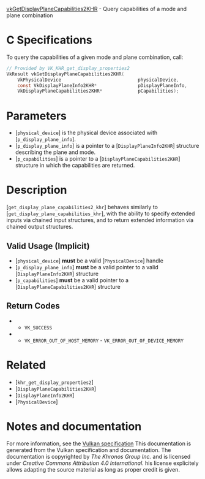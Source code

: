 [vkGetDisplayPlaneCapabilities2KHR](https://www.khronos.org/registry/vulkan/specs/1.3-extensions/man/html/vkGetDisplayPlaneCapabilities2KHR.html) - Query capabilities of a mode and plane combination

# C Specifications
To query the capabilities of a given mode and plane combination, call:
```c
// Provided by VK_KHR_get_display_properties2
VkResult vkGetDisplayPlaneCapabilities2KHR(
    VkPhysicalDevice                            physicalDevice,
    const VkDisplayPlaneInfo2KHR*               pDisplayPlaneInfo,
    VkDisplayPlaneCapabilities2KHR*             pCapabilities);
```

# Parameters
- [`physical_device`] is the physical device associated with [`p_display_plane_info`].
- [`p_display_plane_info`] is a pointer to a [`DisplayPlaneInfo2KHR`] structure describing the plane and mode.
- [`p_capabilities`] is a pointer to a [`DisplayPlaneCapabilities2KHR`] structure in which the capabilities are returned.

# Description
[`get_display_plane_capabilities2_khr`] behaves similarly to
[`get_display_plane_capabilities_khr`], with the ability to specify extended
inputs via chained input structures, and to return extended information via
chained output structures.
## Valid Usage (Implicit)
-  [`physical_device`] **must**  be a valid [`PhysicalDevice`] handle
-  [`p_display_plane_info`] **must**  be a valid pointer to a valid [`DisplayPlaneInfo2KHR`] structure
-  [`p_capabilities`] **must**  be a valid pointer to a [`DisplayPlaneCapabilities2KHR`] structure

## Return Codes
*   - `VK_SUCCESS` 
*   - `VK_ERROR_OUT_OF_HOST_MEMORY`  - `VK_ERROR_OUT_OF_DEVICE_MEMORY`

# Related
- [`khr_get_display_properties2`]
- [`DisplayPlaneCapabilities2KHR`]
- [`DisplayPlaneInfo2KHR`]
- [`PhysicalDevice`]

# Notes and documentation
For more information, see the [Vulkan specification](https://www.khronos.org/registry/vulkan/specs/1.3-extensions/html/vkspec.html)
This documentation is generated from the Vulkan specification and documentation.
The documentation is copyrighted by *The Khronos Group Inc.* and is licensed under *Creative Commons Attribution 4.0 International*.
his license explicitely allows adapting the source material as long as proper credit is given.
        